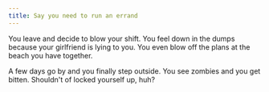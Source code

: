 ```yaml
---
title: Say you need to run an errand
---
```


You leave and decide to blow your shift. You feel down in the dumps because your girlfriend is lying to you. You even blow off the plans at the beach you have together. 

A few days go by and you finally step outside. You see zombies and you get bitten. Shouldn't of locked yourself up, huh?